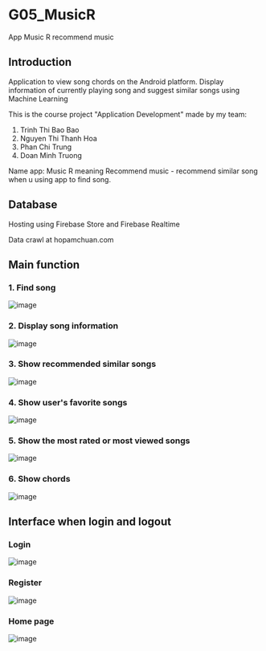 # G05_MusicR
App Music R recommend music

## Introduction
Application to view song chords on the Android platform. 
Display information of currently playing song and suggest similar songs using Machine Learning

This is the course project "Application Development" made by my team:
1. Trinh Thi Bao Bao
2. Nguyen Thi Thanh Hoa
3. Phan Chi Trung
4. Doan Minh Truong
   
Name app: Music R meaning Recommend music - recommend similar song when u using app to find song.

## Database
Hosting using Firebase Store and Firebase Realtime

Data crawl at hopamchuan.com

## Main function

### 1. Find song
![image](https://github.com/huuminh365/G05_MusicR/assets/67813560/90f78a23-47d9-4b83-88af-06c4ad492afd)

### 2. Display song information
![image](https://github.com/huuminh365/G05_MusicR/assets/67813560/f9079df4-5c0f-4db3-b2a7-b92896f06f3c)

### 3. Show recommended similar songs
![image](https://github.com/huuminh365/G05_MusicR/assets/67813560/c0152a59-c33f-477c-8ff0-945dbf4bf392)

### 4. Show user's favorite songs
![image](https://github.com/huuminh365/G05_MusicR/assets/67813560/9a595a36-7795-4bef-9fcf-061c998f5dfc)

### 5. Show the most rated or most viewed songs
![image](https://github.com/huuminh365/G05_MusicR/assets/67813560/a77f5518-7da7-4dd7-a035-5c6e57d3e1d3)

### 6. Show chords
![image](https://github.com/huuminh365/G05_MusicR/assets/67813560/b1184b9a-4d6b-48b7-a282-1b82509a9d2b)


## Interface when login and logout

### Login
![image](https://github.com/huuminh365/G05_MusicR/assets/67813560/577bd8a9-7b25-4d60-8802-f7a8362b3707)

### Register
![image](https://github.com/huuminh365/G05_MusicR/assets/67813560/75e6210e-12de-4e1e-9bbf-9d697fd603f1)

### Home page

![image](https://github.com/huuminh365/G05_MusicR/assets/67813560/07a2c4bc-9a4d-4d7e-bad1-3acb51b8ea40)


